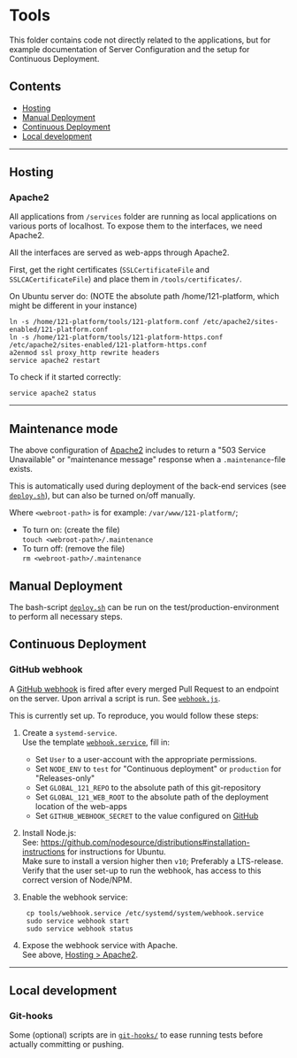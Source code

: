 # Tools

This folder contains code not directly related to the applications, but for example documentation of Server Configuration and the setup for Continuous Deployment.

## Contents

- [Hosting](#hosting)
- [Manual Deployment](#manual-deployment)
- [Continuous Deployment](#continuous-deployment)
- [Local development](#local-development)

---

## Hosting

### Apache2

All applications from `/services` folder are running as local applications on various ports of localhost. To expose them to the interfaces, we need Apache2.

All the interfaces are served as web-apps through Apache2.

First, get the right certificates (`SSLCertificateFile` and `SSLCACertificateFile`) and place them in `/tools/certificates/`.

On Ubuntu server do: (NOTE the absolute path /home/121-platform, which might be different in your instance)

    ln -s /home/121-platform/tools/121-platform.conf /etc/apache2/sites-enabled/121-platform.conf
    ln -s /home/121-platform/tools/121-platform-https.conf /etc/apache2/sites-enabled/121-platform-https.conf
    a2enmod ssl proxy_http rewrite headers
    service apache2 restart

To check if it started correctly:

    service apache2 status

---

## Maintenance mode

The above configuration of [Apache2](#apache2) includes to return a "503 Service Unavailable" or "maintenance message" response when a `.maintenance`-file exists.

This is automatically used during deployment of the back-end services (see [`deploy.sh`](./deploy.sh)), but can also be turned on/off manually.

Where `<webroot-path>` is for example: `/var/www/121-platform/`;

- To turn on: (create the file)  
  `touch <webroot-path>/.maintenance`
- To turn off: (remove the file)  
  `rm <webroot-path>/.maintenance`

## Manual Deployment

The bash-script [`deploy.sh`](./deploy.sh) can be run on the test/production-environment to perform all necessary steps.

## Continuous Deployment

### GitHub webhook

A [GitHub webhook](https://developer.github.com/webhooks/) is fired after every merged Pull Request to an endpoint on the server. Upon arrival a script is run. See [`webhook.js`](webhook.js).

This is currently set up. To reproduce, you would follow these steps:

1.  Create a `systemd-service`.  
    Use the template [`webhook.service`](webhook.service), fill in:

    - Set `User` to a user-account with the appropriate permissions.
    - Set `NODE_ENV` to `test` for "Continuous deployment" or `production` for "Releases-only"
    - Set `GLOBAL_121_REPO` to the absolute path of this git-repository
    - Set `GLOBAL_121_WEB_ROOT` to the absolute path of the deployment location of the web-apps
    - Set `GITHUB_WEBHOOK_SECRET` to the value configured on [GitHub](https://github.com/global-121/121-platform/settings/hooks)

2.  Install Node.js:  
    See: <https://github.com/nodesource/distributions#installation-instructions> for instructions for Ubuntu.  
    Make sure to install a version higher then `v10`; Preferably a LTS-release.  
    Verify that the user set-up to run the webhook, has access to this correct version of Node/NPM.

3.  Enable the webhook service:

         cp tools/webhook.service /etc/systemd/system/webhook.service
         sudo service webhook start
         sudo service webhook status

4.  Expose the webhook service with Apache.  
    See above, [Hosting > Apache2](#apache2).

---

## Local development

### Git-hooks

Some (optional) scripts are in [`git-hooks/`](git-hooks/) to ease running tests before actually committing or pushing.
